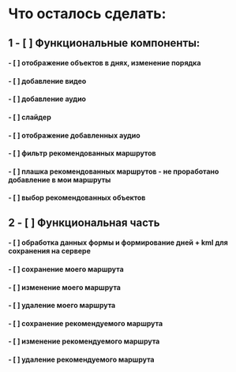 # Что осталось сделать:
## 1 - [ ] Функциональные компоненты:
#### - [ ] отображение объектов в днях, изменение порядка
#### - [ ] добавление видео 
#### - [ ] добавление аудио 
#### - [ ] слайдер
#### - [ ] отображение добавленных аудио
#### - [ ] фильтр рекомендованных маршрутов
#### - [ ] плашка рекомендованных маршрутов - не проработано добавление в мои маршруты
#### - [ ] выбор рекомендованных объектов

## 2 - [ ] Функциональная часть
#### - [ ] обработка данных формы и формирование дней + kml для сохранения на сервере
#### - [ ] сохранение моего маршрута
#### - [ ] изменение моего маршрута
#### - [ ] удаление моего маршрута
#### - [ ] сохранение рекомендуемого маршрута
#### - [ ] изменение рекомендуемого маршрута
#### - [ ] удаление рекомендуемого маршрута

 